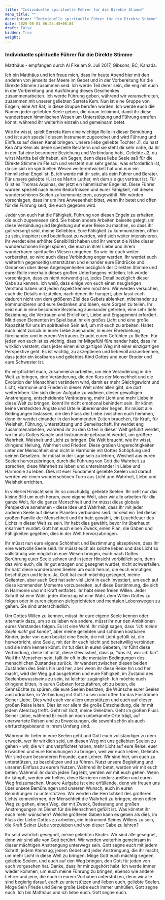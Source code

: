 ```yaml
---
title: "Individuelle spirituelle Führer für die Direkte Stimme"
menu_title: ""
description: "Individuelle spirituelle Führer für die Direkte Stimme"
date: 2020-08-01 06:25:48+00:84
draft: False
hidden: True
weight:
---
```

### Individuelle spirituelle Führer für die Direkte Stimme

Matthäus - empfangen durch Al Fike am 9. Juli 2017, Gibsons, BC, Kanada.

Ich bin Matthäus und ich freue mich, dass ihr heute Abend hier mit den anderen von jenseits der Meere im Gebet und in der Vorbereitung für die Direkte Stimme zusammen seid. Ich werde Teil derer sein, die eng mit euch in der Vorbereitung und Ausführung dieses Geschenkes zusammenarbeiten. Ich werde Führung geben, während wir voranschreiten, zusammen mit unserer geliebten Serreta Kem. Nun ist eine Gruppe von Engeln, eine Art Rat, in diese Gruppe berufen worden. Ich werde euch die Namen jeder geliebten Seele geben, die daran teilnimmt, damit ihr diese wunderbaren himmlischen Wesen um Unterstützung und Führung anrufen könnt, während ihr weiterhin einzeln und gemeinsam betet.

Wie ihr wisst, spielt Serreta Kem eine wichtige Rolle in dieser Bemühung und ist auch speziell diesem Instrument zugeordnet und wird Führung und Einfluss auf diesen Kanal bringen. Unsere liebe geliebte Tochter J1, du hast Kea Atta Kem als deine spezielle Beraterin und sie steht dir sehr nahe, da ihr in der Tat eine besondere Beziehung und Verbindung habt. Geliebte J2, du wirst Martha bei dir haben, ein Segen, denn diese liebe Seele saß für die Direkte Stimme im Fleisch und versteht nun sehr genau, was erforderlich ist, da sie sich im spirituellen Wesen weiterentwickelt hat und nun ein himmlischer Engel ist. B, ich werde mit dir sein, als dein Führer und Berater. Für unsere geliebte H. ist es Martin Luther, mit dem sie gut vertraut ist. Für G ist es Thomas Aquinas, der jetzt ein himmlischer Engel ist. Diese Führer wurden speziell nach euren Bedürfnissen und eurer Fähigkeit, mit diesen wunderschönen Seelen zu kommunizieren, ausgewählt. Wir würden vorschlagen, dass ihr um ihre Anwesenheit bittet, wenn ihr betet und offen für die Führung seid, die euch gegeben wird.

Jeder von euch hat die Fähigkeit, Führung von diesen Engeln zu erhalten, die euch zugewiesen sind. Sie haben andere Arbeiten beiseite gelegt, um diese Verbindung und Begleitung auf eurer Reise zu machen, so dass ihr gut versorgt seid, meine Geliebten. Eure Fähigkeit zu kommunizieren, offen zu sein, inspiriert und beeinflusst zu werden, wird sich weiter intensivieren. Ihr werdet eine erhöhte Sensibilität haben und ihr werdet die Nähe dieser wunderschönen Engel spüren, die euch in ihrer Liebe und ihrem wunderbaren spirituellen Wesen umgeben. So wie ihr euch weiter vorbereitet, so wird auch diese Verbindung enger werden. Ihr werdet euch weiterhin gegenseitig unterstützen und einander eure Eindrücke und Gedanken über diese Angelegenheiten bezüglich der Direkten Stimme und eurer Rolle innerhalb dieses großen Unterfangens mitteilen. Ich würde vorschlagen, dass es nicht notwendig ist, jedes Detail bezüglich dieser Gabe zu kennen. Ich weiß, dass einige von euch einen neugierigen Verstand haben und jeden Aspekt kennen möchten. Wir werden versuchen, euch die Details mitzuteilen, nach denen ihr hungert, aber lasst euch dadurch nicht von dem größeren Ziel des Gebets ablenken, miteinander zu kommunizieren und eure Gedanken und Ideen, eure Sorgen zu teilen. Ihr seid nun in eine besondere Beziehung zueinander getreten; eine sehr tiefe Beziehung, die Vertrauen und Ehrlichkeit, Liebe und Engagement erfordert. Mit diesen Elementen im Spiel baut ihr ein großes Licht und eine große Kapazität für uns im spirituellen Sein auf, um mit euch zu arbeiten. Haltet euch nicht zurück in eurer Liebe zueinander, in eurer Ehrerbietung füreinander und in eurem Vertrauen. Erlaubt euren Gefühlen zu fließen. Für jeden von euch ist es wichtig, dass ihr Mitgefühl füreinander habt, dass ihr wirklich versteht, dass jeder einen einzigartigen Weg mit einer einzigartigen Perspektive geht. Es ist wichtig, zu akzeptieren und liebevoll anzuerkennen, dass jeder ein kostbares und geliebtes Kind Gottes und euer Bruder und eure Schwester ist.

Ihr verpflichtet euch, zusammenzuarbeiten, um eine Veränderung in die Welt zu bringen, eine Veränderung, die den Kurs der Menschheit und die Evolution der Menschheit verändern wird, damit es mehr Gleichgewicht und Licht, Harmonie und Frieden in dieser Welt unter allen gibt, die dort weiterleben. Um sich dieser Aufgabe zu widmen, dieser gewaltigen Anstrengung, entscheidende Veränderung, mehr Licht und mehr Liebe in diese Welt zu bringen, könnt ihr nicht emotional behindert sein. Ihr könnt keine versteckten Ängste und Urteile übereinander hegen. Ihr müsst alle Bedingungen loslassen, die den Fluss der Liebe zwischen euch hemmen, denn ihr werdet einander in den kommenden Zeiten brauchen, für Kraft, für Weisheit, Führung, Unterstützung und Gemeinschaft. Ihr werdet eng zusammenarbeiten, während ihr zu den Orten in dieser Welt geführt werdet, wo ihr als Gottes Kanäle und Instrumente gebraucht werdet, um größere Wahrheit, Weisheit und Licht zu bringen. Die Welt braucht, wie ihr wisst, dringend Heilung, Wahrheit und Frieden. Diese großen Ungerechtigkeiten unter der Menschheit sind nicht in Harmonie mit Gottes Schöpfung und seinen Gesetzen. Ihr müsst in der Lage sein zu lehren, Weisheit aus euren Seelen hervorzubringen, durch die Führung von Gott die Wahrheit zu sprechen, diese Wahrheit zu leben und untereinander in Liebe und Harmonie zu leben. Dies ist euer Fundament geliebte Seelen und darauf werden wir einen wunderschönen Turm aus Licht und Wahrheit, Liebe und Weisheit errichten.

In vielerlei Hinsicht seid ihr so unschuldig, geliebte Seelen. Ihr seht nur das kleine Bild um euch herum, eure eigene Welt, aber wir alle arbeiten für die ganze Welt, für die ganze Menschheit und ihr müsst diese globale Perspektive annehmen - diese Idee und Wahrheit, dass ihr mit jeder anderen Seele auf diesem Planeten verbunden seid. Ihr seid ein Teil dieser großen Familie der Menschheit und ihr habt gewählt, ein Leuchtfeuer des Lichts in dieser Welt zu sein. Ihr habt dies gewählt, bevor ihr überhaupt inkarniert wurdet. Gott hat euch einen Zweck, einen Plan, die Gaben und Fähigkeiten gegeben, dies in der Welt hervorzubringen.

Ihr müsst nun eure eigene Schönheit und Bestimmung akzeptieren, dass ihr eine wertvolle Seele seid. Ihr müsst euch als solche lieben und das Licht so vollständig wie möglich in euer Wesen bringen, euch nach Gottes Berührung eurer Seele sehnen und in jeder Hinsicht vorbildlich sein, denn das wird euch, die ihr gut erzogen und gesegnet wurdet, nicht schwerfallen. Ihr habt diese wunderbaren Seelen um euch herum, die euch ermutigen, beschützen und leiten. Ja, Gott hat euch mächtig gesegnet, meine Geliebten, aber auch Gott hat sehr viel Licht in euch investiert, um euch auf diese kommenden Momente vorzubereiten, auf diese Bestimmung, die sich in Harmonie und mit Kraft entfaltet. Ihr habt einen freien Willen. Jeder Schritt ist eine Wahl; jeder Atemzug ist eine Wahl, dem Willen Gottes zu folgen oder in euren eigenen zielgerichteten und mentalen Lebenswegen zu gehen. Sie sind unterschiedlich.

Um Gottes Willen zu kennen, müsst ihr eure eigene Seele kennen oder alternativ dazu, um so zu leben wie andere, müsst ihr nur den Ambitionen eures Verstandes folgen. Es ist eine Wahl. Ihr mögt sagen, dass *"ich meine Seele nicht gut kenne"*, aber meine geliebten und schönen kostbaren Kinder, jeder von euch besitzt eine Seele, die mit Licht gefüllt ist, die hervorbricht, eine Seele, mit der ihr euch leicht und bereitwillig verbinden und sie intim kennen könnt. Ihr tut dies in euren Gebeten, ihr fühlt diese Verbindung, diese Intimität, diese Gewissheit, dass ja, *"das ist, wer ich bin"*. Weil ihr Menschen seid, fallt ihr oft in die mentalen Bedingungen des menschlichen Zustandes zurück. Ihr wandert zwischen diesen beiden Zuständen des Seins hin und her, aber wenn ihr diese Reise hin und her macht, wird der Weg gut ausgetreten und eure Fähigkeit, im Zustand des Seelenbewusstseins zu sein, ist leichter zugänglich. Ich möchte euch dringend bitten, in euren Gebeten fortzufahren, oft zu beten, die Sehnsüchte zu spüren, die eure Seelen besitzen, die Wünsche eurer Seelen auszudrücken, in Verbindung mit Gott zu sein und offen für das Einströmen Seiner Liebe. Dies wird euch vor allem unterstützen und euch auf dieser großen Reise leiten. Dies ist vor allem die große Entscheidung, die ihr mit jedem Atemzug trefft. Geht mit Gott, meine Geliebten. Geht im großen Fluss Seiner Liebe, während Er euch an noch unbekannte Orte trägt, auf unerwartete Reisen und zu Erweckungen, die sowohl schön als auch ehrfurchtgebietend in ihrem Umfang sind.

Während ihr tiefer in eure Seelen geht und Gott euch vollständiger zu dem erweckt, wer ihr wirklich seid, um diesen Weg mit uns geliebten Seelen zu gehen - wir, die wir uns verpflichtet haben, mehr Licht auf eure Reise, euer Erwachen und eure Bemühungen zu bringen, weil wir euch lieben, Geliebte. Wir sind eure besonderen Freunde, eure Lehrer. Wir sind hier, um euch zu unterstützen, zu beschützen und zu führen. Nutzt unsere Begleitung und unseren Einfluss zu eurem Nutzen. Während ihr betet, werden wir mit euch beten. Während ihr durch jeden Tag lebt, werden wir mit euch gehen. Wenn ihr kämpft, werden wir helfen, diese Barrieren niederzureißen und euren Weg freizumachen. Unsere Aufgabe ist eine erfüllende, denn wir freuen uns über unsere Bemühungen und unseren Wunsch, euch in euren Bemühungen zu unterstützen. Wir werden die Herrlichkeit des größeren Lichts kennenlernen, der Menschheit die Wahrheit zu bringen, einen edlen Weg zu gehen, einen Weg, der mit Zweck, Bedeutung und großen Anstrengungen im Dienst für die Menschheit gefüllt ist. Was könntet ihr euch mehr wünschen? Welche größeren Gaben kann es geben als dies, im Fluss der Liebe Gottes zu arbeiten, ein Instrument Seines Willens zu sein, die Kraft Seiner Liebe vorzuleben und von dieser Gabe zu lehren?

Ihr seid wahrlich gesegnet, meine geliebten Kinder. Wir sind alle gesegnet, denn wir sind alle von Gott berührt. Wir werden weiterhin gemeinsam in dieser mächtigen Anstrengung unterwegs sein. Gott segne euch mit jedem Schritt, jedem Atemzug, jedem Gebet und jeder Anstrengung, die ihr macht, um mehr Licht in diese Welt zu bringen. Möge Gott euch mächtig segnen, geliebte Seelen, und euch auf den Weg bringen, den Gott für jeden von euch vorgesehen hat. Danke, dass ihr mir zugehört habt. Ich werde immer wieder kommen, um euch meine Führung zu bringen, ebenso wie andere Lehrer und jene, die euch in eurem Vorhaben unterstützen, denn wir alle sind begierig darauf, euch zu unterstützen und lieben euch, geliebte Seelen. Möge Sein Friede und Seine große Liebe euch immer umhüllen. Gott segne euch. Ich bin Matthäus und ich liebe euch. Gott segne euch.
